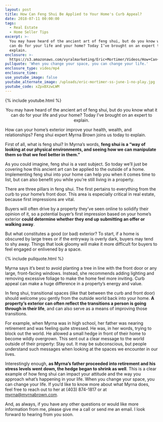 ```yaml
---
layout: post
title: How Can Feng Shui Be Applied to Your Home's Curb Appeal?
date: 2018-07-11 00:00:00
tags:
  - Real Estate
  - Home Seller Tips
excerpt: >-
  You may have heard of the ancient art of feng shui, but do you know what it
  can do for your life and your home? Today I’ve brought on an expert to
  explain.
enclosure: >-
  https://s3.amazonaws.com/vyralmarketing/Eric+Mortimer/Videos/How+Can+Feng+Shui+Be+Applied+to+Your+Home%2527s+Curb+Appeal%253F.mp4
pullquote: 'When you change your space, you can change your life.'
enclosure_type: video/mp4
enclosure_time:
use_youtube_image: false
youtube_alternate_image: /uploads/eric-mortimer-ss-june-1-no-play.jpg
youtube_code: xZpxBXzwLWM
---
```


{% include youtube.html %}

<center>You may have heard of the ancient art of feng shui, but do you know what it can do for your life and your home? Today I’ve brought on an expert to explain.</center>

How can your home’s exterior improve your health, wealth, and relationships? Feng shui expert Myrna Brown joins us today to explain.

First of all, what is feng shui? In Myrna’s words, **feng shui is a “way of looking at our physical environments, and seeing how we can manipulate them so that we feel better in them.”**

As you could imagine, feng shui is a vast subject. So today we’ll just be covering how this ancient art can be applied to the outside of a home. Implementing feng shui into your home can help you when it comes time to list, but can also benefit you while you’re still living in a property.

There are three pillars in feng shui. The first pertains to everything from the curb to your home’s front door. This area is especially critical in real estate, because first impressions are vital.

Buyers will often drive by a property they’ve seen online to solidify their opinion of it, so a potential buyer’s first impression based on your home’s exterior **could determine whether they end up submitting an offer or walking away**.

But what constitutes a good (or bad) exterior? To start, if a home is obscured by large trees or if the entryway is overly dark, buyers may tend to shy away. Things that look gloomy will make it more difficult for buyers to feel engaged or enlivened by a space.

{% include pullquote.html %}

Myrna says it’s best to avoid planting a tree in line with the front door or any large, front-facing windows. Instead, she recommends adding lighting and removing excessive foliage to make the home feel more inviting. Curb appeal can make a huge difference in a property’s energy and value.

In feng shui, transitional spaces (like that between the curb and front door) should welcome you gently from the outside world back into your home. **A property’s exterior can often reflect the transitions a person is going through in their life**, and can also serve as a means of improving those transitions.

For example, when Myrna was in high school, her father was nearing retirement and was feeling quite stressed. He was, in her words, trying to block out the world. He allowed a small hedge in front of their home to become wildly overgrown. This sent out a clear message to the world outside of their property: Stay out. It may be subconscious, but people understand such messages when looking at the spaces we encounter in our lives.

Interestingly enough, **as Myrna’s father proceeded into retirement and his stress levels went down, the hedge began to shrink as well**. This is a clear example of how feng shui can impact your attitude and the way you approach what’s happening in your life. When you change your space, you can change your life. If you’d like to know more about what Myrna does, feel free to reach out to her at (403) 874-1817 or at myrna@myrnabrown.com.

And, as always, if you have any other questions or would like more information from me, please give me a call or send me an email. I look forward to hearing from you soon.